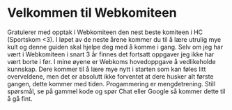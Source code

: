 # Velkommen til Webkomiteen

Gratulerer med opptak i Webkomiteen den nest beste komiteen i HC (Sportskom <3). I løpet av de neste årene kommer du til å lære utrulig mye kult og denne guiden skal hjelpe deg med å komme i gang. Selv om jeg har vært i Webkomiteen i snart 3 år finnes det fortsatt oppgaver jeg ikke har vært borte i før. I mine øyene er Webkoms hovedoppgave å vedlikeholde kunnskap. Dere kommer til å lære mye nytt i starten som kan føles litt overveldene, men det er absolutt ikke forventet at dere husker alt første gangen, dette kommer med tiden. Progammering er mengdetrening. Still spørsmål, se på gammel kode og spør Chat eller Google så kommer dette til å gå fint.  









